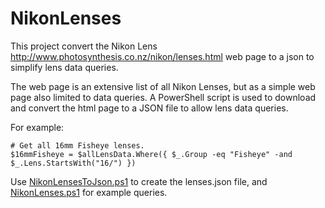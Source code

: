 # NikonLenses
This project convert the Nikon Lens http://www.photosynthesis.co.nz/nikon/lenses.html web page to a json to simplify lens data queries.

The web page is an extensive list of all Nikon Lenses, but as a simple web page also limited to data queries. A PowerShell script is used to download and convert the html page to a JSON file to allow lens data queries.

For example:
```
# Get all 16mm Fisheye lenses.
$16mmFisheye = $allLensData.Where({ $_.Group -eq "Fisheye" -and $_.Lens.StartsWith("16/") })
```

Use [NikonLensesToJson.ps1](https://github.com/jurgen178/NikonLenses/blob/main/NikonLensesToJson.ps1) to create the lenses.json file, and [NikonLenses.ps1](https://github.com/jurgen178/NikonLenses/blob/main/NikonLenses.ps1) for example queries.
